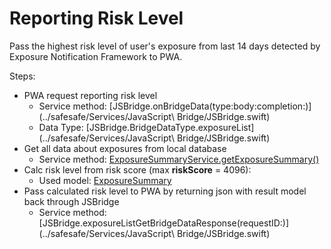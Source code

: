 # Reporting Risk Level

Pass the highest risk level of user's exposure from last 14 days detected by Exposure Notification Framework to PWA.

Steps:

- PWA request reporting risk level
  - Service method: [JSBridge.onBridgeData(type:body:completion:)](../safesafe/Services/JavaScript\ Bridge/JSBridge.swift)
  - Data Type: [JSBridge.BridgeDataType.exposureList](../safesafe/Services/JavaScript\ Bridge/JSBridge.swift)
- Get all data about exposures from local database
  - Service method: [ExposureSummaryService.getExposureSummary()](../safesafe/Services/ExposureNotification/ExposureSummaryService.swift)
- Calc risk level from risk score (max **riskScore** = 4096):
  - Used model: [ExposureSummary](../safesafe/Services/ExposureNotification/Models/ExposureSummary.swift)
- Pass calculated risk level to PWA by returning json with result model back through JSBridge
  - Service method: [JSBridge.exposureListGetBridgeDataResponse(requestID:)](../safesafe/Services/JavaScript\ Bridge/JSBridge.swift)